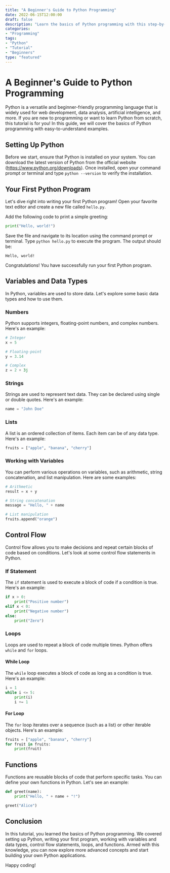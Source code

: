 ```yaml
--- 
title: "A Beginner's Guide to Python Programming"
date: 2022-06-15T12:00:00
draft: false
description: "Learn the basics of Python programming with this step-by-step tutorial."
categories:
- "Programming"
tags:
- "Python"
- "Tutorial"
- "Beginners"
type: "featured"
--- 
```


# A Beginner's Guide to Python Programming

Python is a versatile and beginner-friendly programming language that is widely used for web development, data analysis, artificial intelligence, and more. If you are new to programming or want to learn Python from scratch, this tutorial is for you! In this guide, we will cover the basics of Python programming with easy-to-understand examples.

## Setting Up Python

Before we start, ensure that Python is installed on your system. You can download the latest version of Python from the official website (https://www.python.org/downloads). Once installed, open your command prompt or terminal and type `python --version` to verify the installation.

## Your First Python Program

Let's dive right into writing your first Python program! Open your favorite text editor and create a new file called `hello.py`. 

Add the following code to print a simple greeting:

```python
print("Hello, world!")
```

Save the file and navigate to its location using the command prompt or terminal. Type `python hello.py` to execute the program. The output should be:

```
Hello, world!
```

Congratulations! You have successfully run your first Python program.

## Variables and Data Types

In Python, variables are used to store data. Let's explore some basic data types and how to use them.

### Numbers

Python supports integers, floating-point numbers, and complex numbers. Here's an example:

```python
# Integer
x = 5

# Floating-point
y = 3.14

# Complex
z = 2 + 3j
```

### Strings

Strings are used to represent text data. They can be declared using single or double quotes. Here's an example:

```python
name = "John Doe"
```

### Lists

A list is an ordered collection of items. Each item can be of any data type. Here's an example:

```python
fruits = ["apple", "banana", "cherry"]
```

### Working with Variables

You can perform various operations on variables, such as arithmetic, string concatenation, and list manipulation. Here are some examples:

```python
# Arithmetic
result = x + y

# String concatenation
message = "Hello, " + name

# List manipulation
fruits.append("orange")
```

## Control Flow

Control flow allows you to make decisions and repeat certain blocks of code based on conditions. Let's look at some control flow statements in Python.

### If Statement

The `if` statement is used to execute a block of code if a condition is true. Here's an example:

```python
if x > 0:
    print("Positive number")
elif x < 0:
    print("Negative number")
else:
    print("Zero")
```

### Loops

Loops are used to repeat a block of code multiple times. Python offers `while` and `for` loops.

#### While Loop

The `while` loop executes a block of code as long as a condition is true. Here's an example:

```python
i = 1
while i <= 5:
    print(i)
    i += 1
```

#### For Loop

The `for` loop iterates over a sequence (such as a list) or other iterable objects. Here's an example:

```python
fruits = ["apple", "banana", "cherry"]
for fruit in fruits:
    print(fruit)
```

## Functions

Functions are reusable blocks of code that perform specific tasks. You can define your own functions in Python. Let's see an example:

```python
def greet(name):
    print("Hello, " + name + "!")

greet("Alice")
```

## Conclusion

In this tutorial, you learned the basics of Python programming. We covered setting up Python, writing your first program, working with variables and data types, control flow statements, loops, and functions. Armed with this knowledge, you can now explore more advanced concepts and start building your own Python applications.

Happy coding!
